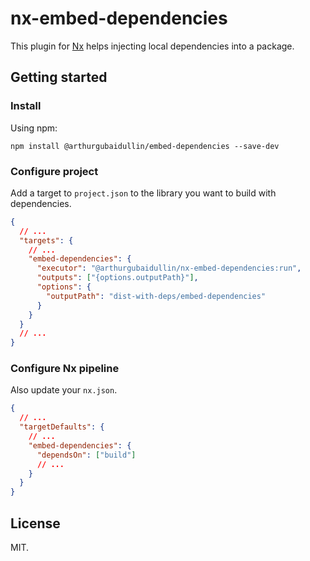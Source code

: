 # nx-embed-dependencies

This plugin for [Nx](https://nx.dev) helps injecting local dependencies into a package.

## Getting started

### Install

Using npm:

`npm install @arthurgubaidullin/embed-dependencies --save-dev`

### Configure project

Add a target to `project.json` to the library you want to build with dependencies.

```json
{
  // ...
  "targets": {
    // ...
    "embed-dependencies": {
      "executor": "@arthurgubaidullin/nx-embed-dependencies:run",
      "outputs": ["{options.outputPath}"],
      "options": {
        "outputPath": "dist-with-deps/embed-dependencies"
      }
    }
  }
  // ...
}
```

### Configure Nx pipeline

Also update your `nx.json`.

```json
{
  // ...
  "targetDefaults": {
    // ...
    "embed-dependencies": {
      "dependsOn": ["build"]
      // ...
    }
  }
}
```

## License

MIT.
